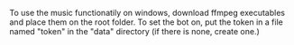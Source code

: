 To use the music functionatily on windows, download ffmpeg executables and place them on the root folder.
To set the bot on, put the token in a file named "token" in the "data" directory (if there is none, create one.)
